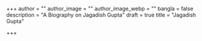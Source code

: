 +++
author = ""
author_image = ""
author_image_webp = ""
bangla = false
description = "A Biography on Jagadish Gupta"
draft = true
title = "Jagadish Gupta"

+++

